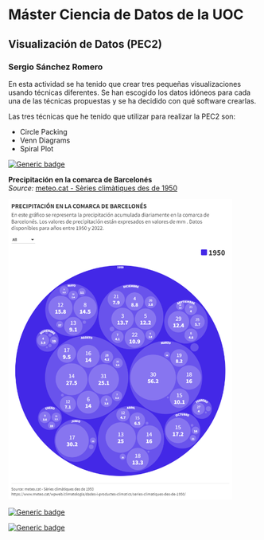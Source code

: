 # Máster Ciencia de Datos de la UOC 
## Visualización de Datos (PEC2)
### Sergio Sánchez Romero

En esta actividad se ha tenido que crear tres pequeñas visualizaciones usando técnicas diferentes. Se han escogido los datos idóneos para cada una de las técnicas propuestas y se ha decidido con qué software crearlas.

Las tres técnicas que he tenido que utilizar para realizar la PEC2 son:

- Circle Packing
- Venn Diagrams
- Spiral Plot


[![Generic badge](https://img.shields.io/badge/CIRCLE_PACKING-Flourish-blue.svg)](https://public.flourish.studio/visualisation/15639892/)

<strong>Precipitación en la comarca de Barcelonés</strong><br />
<i>Source:</i> <a href="https://www.meteo.cat/wpweb/climatologia/dades-i-productes-climatics/series-climatiques-des-de-1950/" target="_blank">meteo.cat - Sèries climàtiques des de 1950</a>
<p align="left">
  <a href="https://public.flourish.studio/visualisation/15639892/" target="_blank"><img src="/assets/circle_packing.png" width="450" alt="accessibility text"></a>
</p>

[![Generic badge](https://img.shields.io/badge/VENN_DIAGRAM-Tableau-blue.svg)](https://shields.io/)



[![Generic badge](https://img.shields.io/badge/SPIRAL_PLOT-Tableau-blue.svg)](https://shields.io/)
